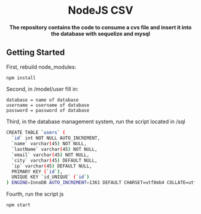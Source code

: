 <h1 align="center">NodeJS CSV</h1>

<h4 align="center">The repository contains the code to consume a cvs file and insert it into the database with sequelize and mysql</h4>

## Getting Started

First, rebuild node_modules:

```bash
npm install
```

Second, in /model/user fill in:

```
database = name of database
username = username of database
password = password of database
```

Third, in the database management system, run the script located in /sql

```bash
CREATE TABLE `users` (
  `id` int NOT NULL AUTO_INCREMENT,
  `name` varchar(45) NOT NULL,
  `lastName` varchar(45) NOT NULL,
  `email` varchar(45) NOT NULL,
  `city` varchar(45) DEFAULT NULL,
  `ip` varchar(45) DEFAULT NULL,
  PRIMARY KEY (`id`),
  UNIQUE KEY `id_UNIQUE` (`id`)
) ENGINE=InnoDB AUTO_INCREMENT=1361 DEFAULT CHARSET=utf8mb4 COLLATE=utf8mb4_0900_ai_ci;
```

Fourth, run the script js

```bash
npm start
```

